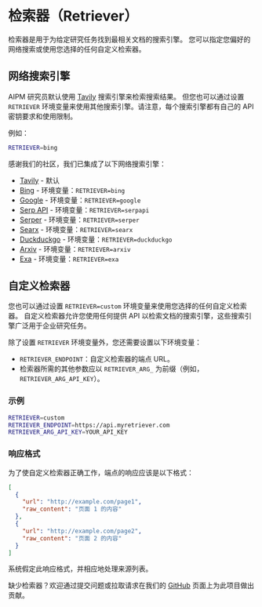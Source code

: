# 检索器（Retriever）

检索器是用于为给定研究任务找到最相关文档的搜索引擎。
您可以指定您偏好的网络搜索或使用您选择的任何自定义检索器。

## 网络搜索引擎
AIPM 研究员默认使用 [Tavily] 搜索引擎来检索搜索结果。
但您也可以通过设置 `RETRIEVER` 环境变量来使用其他搜索引擎。请注意，每个搜索引擎都有自己的 API 密钥要求和使用限制。

例如：
```bash
RETRIEVER=bing
```

感谢我们的社区，我们已集成了以下网络搜索引擎：
- [Tavily] - 默认
- [Bing] - 环境变量：`RETRIEVER=bing`
- [Google] - 环境变量：`RETRIEVER=google`
- [Serp API] - 环境变量：`RETRIEVER=serpapi`
- [Serper] - 环境变量：`RETRIEVER=serper`
- [Searx] - 环境变量：`RETRIEVER=searx`
- [Duckduckgo] - 环境变量：`RETRIEVER=duckduckgo`
- [Arxiv] - 环境变量：`RETRIEVER=arxiv`
- [Exa] - 环境变量：`RETRIEVER=exa`

## 自定义检索器
您也可以通过设置 `RETRIEVER=custom` 环境变量来使用您选择的任何自定义检索器。
自定义检索器允许您使用任何提供 API 以检索文档的搜索引擎，这些搜索引擎广泛用于企业研究任务。

除了设置 `RETRIEVER` 环境变量外，您还需要设置以下环境变量：
- `RETRIEVER_ENDPOINT`：自定义检索器的端点 URL。
- 检索器所需的其他参数应以 `RETRIEVER_ARG_` 为前缀（例如，`RETRIEVER_ARG_API_KEY`）。

### 示例
```bash
RETRIEVER=custom
RETRIEVER_ENDPOINT=https://api.myretriever.com
RETRIEVER_ARG_API_KEY=YOUR_API_KEY
```

### 响应格式
为了使自定义检索器正确工作，端点的响应应该是以下格式：
```json
[
  {
    "url": "http://example.com/page1", 
    "raw_content": "页面 1 的内容"
  },
  {
    "url": "http://example.com/page2", 
    "raw_content": "页面 2 的内容"
  }
]
```

系统假定此响应格式，并相应地处理来源列表。

缺少检索器？欢迎通过提交问题或拉取请求在我们的 [GitHub] 页面上为此项目做出贡献。

[Bing]: https://www.microsoft.com/en-us/bing/apis/bing-web-search-api
[Google]: https://developers.google.com/custom-search/v1/overview
[Serp API]: https://serpapi.com/
[Serper]: https://serper.dev/
[Searx]: https://searx.github.io/searx/
[Duckduckgo]: https://pypi.org/project/duckduckgo-search/
[Arxiv]: https://info.arxiv.org/help/api/index.html
[Exa]: https://docs.exa.ai/reference/getting-started
[Tavily]: https://app.tavily.com
[GitHub]: https://github.com/ResearchRAG/aipm-researcher